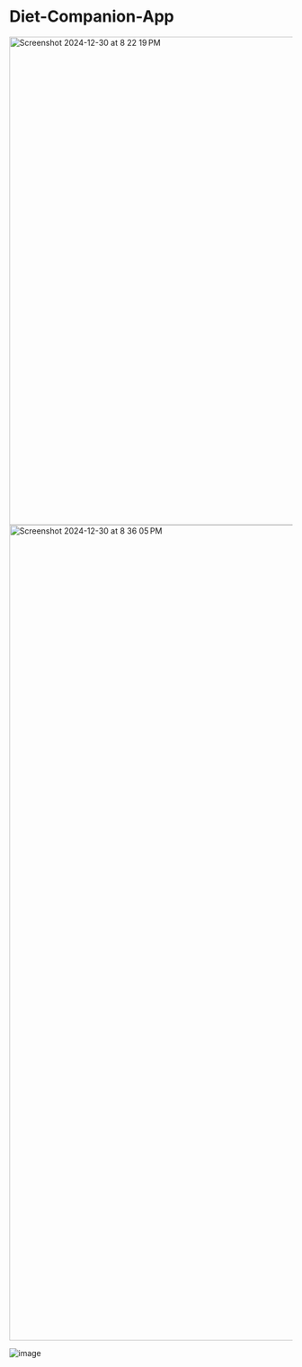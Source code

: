 # Diet-Companion-App

<img width="868" alt="Screenshot 2024-12-30 at 8 22 19 PM" src="https://github.com/user-attachments/assets/4ee57507-7a1a-4125-a28c-755311457c05" />

<img width="1450" alt="Screenshot 2024-12-30 at 8 36 05 PM" src="https://github.com/user-attachments/assets/1971bb90-7225-4f26-8dad-febc845b69bb" />

![image](https://github.com/user-attachments/assets/147f95c7-97c9-4592-86ae-fa5274cf2a2e)



